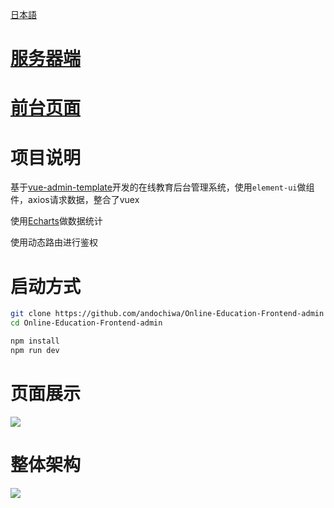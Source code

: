 [日本語](https://github.com/andochiwa/Online-Education-Frontend-admin/blob/master/README_JP.md)

# [服务器端](https://github.com/andochiwa/Online-Education-Backend)

# [前台页面](https://github.com/andochiwa/Online-Education-Frontend-web)

# 项目说明

基于[vue-admin-template](https://github.com/PanJiaChen/vue-admin-template)开发的在线教育后台管理系统，使用`element-ui`做组件，axios请求数据，整合了vuex

使用[Echarts](https://echarts.apache.org/zh/index.html)做数据统计

使用动态路由进行鉴权

# 启动方式

```bash
git clone https://github.com/andochiwa/Online-Education-Frontend-admin
cd Online-Education-Frontend-admin

npm install
npm run dev
```

# 页面展示

![](https://raw.githubusercontent.com/andochiwa/Online-Education-Backend/master/image/admin.png)

# 整体架构

![](https://raw.githubusercontent.com/andochiwa/Online-Education-Backend/master/image/architect.png)